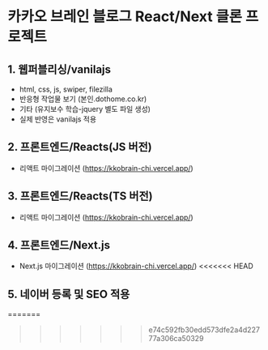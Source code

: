# 카카오 브레인 블로그 React/Next 클론 프로젝트

## 1. 웹퍼블리싱/vanilajs

- html, css, js, swiper, filezilla
- 반응형 작업물 보기 (본인.dothome.co.kr)
- 기타 (유지보수 학습-jquery 별도 파일 생성)
- 실제 반영은 vanilajs 적용

## 2. 프론트엔드/Reacts(JS 버전)

- 리액트 마이그레이션 (https://kkobrain-chi.vercel.app/)

## 3. 프론트엔드/Reacts(TS 버전)

- 리액트 마이그레이션 (https://kkobrain-chi.vercel.app/)

## 4. 프론트엔드/Next.js

- Next.js 마이그레이션 (https://kkobrain-chi.vercel.app/)
<<<<<<< HEAD

## 5. 네이버 등록 및 SEO 적용
=======
>>>>>>> e74c592fb30edd573dfe2a4d22777a306ca50329
